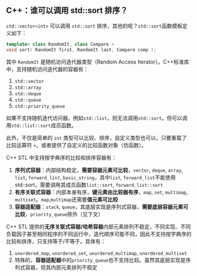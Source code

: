 ## C++：谁可以调用 std::sort 排序？

`std::vector<int>` 可以调用 `std::sort` 排序，其他的呢？`std::sort`函数模板定义如下：

```cpp
template< class RandomIt, class Compare >
void sort( RandomIt first, RandomIt last, Compare comp );
```

其中 `RandomIt` 是随机访问迭代器类型（Random Access Iterator）。C++标准库中，支持随机访问迭代器的容器有：

1. `std::vector`
2. `std::array`
3. `std::deque`
4. `std::queue`
5. `std::priority_queue`

如果不支持随机迭代访问器，例如`std::list`，则无法调用`std::sort`。但可以调用`std::list::sort`成员函数。

此外，不仅是简单的 `int` 类型可以比较、排序，自定义类型也可以。只要重载了比较运算符 `<`，或者提供了自定义的比较函数对象（仿函数）。

C++ STL 中支持按字典序的比较和排序容器有：

1. **序列式容器**：内部结构稳定，**需要容器元素可比较**，`vector`, `deque`, `array`, `list`, `forward_list`, `basic_string`，其中`list`, `forward_list`不能使用std::sort，需要调用其成员函数`list::sort`, `forward_list::sort`
2. **有序关联式容器**：内部本身有序，**键元素由比较器有序**，`map`, `set`, `multimap`, `multiset`。`map`,`multimap`还需要**值元素可比较**
3. **容器适配器**：`stack`, `queue`，其底层实现是序列式容器，**需要底层容器元素可比较**，`priority_queue`除外（见下文）

C++ STL 提供的**无序关联式容器/哈希容器**内部元素排列不稳定，不同实现、不同负载因子甚至相同程序的不同运行中，迭代顺序可能不同，因此不支持按字典序的比较和排序，只支持等于/不等于。具体有：

1. `unordered_map`, `unordered_set`, `unordered_multimap`, `unordered_multiset`
2. 特殊的，**容器适配器**中的`priority_queue`也不支持比较。虽然其底层实现是序列式容器，但其内部元素排列不稳定